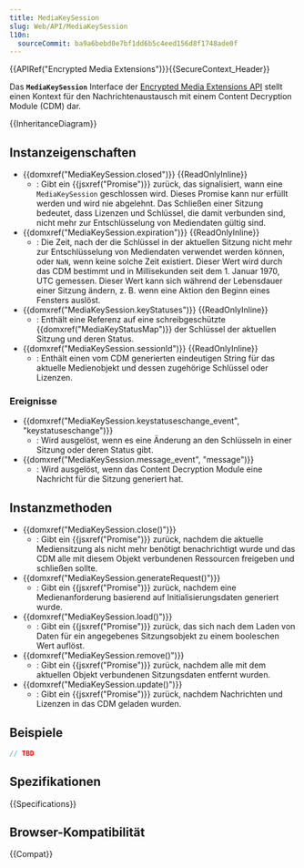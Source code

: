 ```yaml
---
title: MediaKeySession
slug: Web/API/MediaKeySession
l10n:
  sourceCommit: ba9a6bebd0e7bf1dd6b5c4eed156d8f1748ade0f
---
```


{{APIRef("Encrypted Media Extensions")}}{{SecureContext_Header}}

Das **`MediaKeySession`** Interface der [Encrypted Media Extensions API](/de/docs/Web/API/Encrypted_Media_Extensions_API) stellt einen Kontext für den Nachrichtenaustausch mit einem Content Decryption Module (CDM) dar.

{{InheritanceDiagram}}

## Instanzeigenschaften

- {{domxref("MediaKeySession.closed")}} {{ReadOnlyInline}}
  - : Gibt ein {{jsxref("Promise")}} zurück, das signalisiert, wann eine `MediaKeySession` geschlossen wird. Dieses Promise kann nur erfüllt werden und wird nie abgelehnt. Das Schließen einer Sitzung bedeutet, dass Lizenzen und Schlüssel, die damit verbunden sind, nicht mehr zur Entschlüsselung von Mediendaten gültig sind.
- {{domxref("MediaKeySession.expiration")}} {{ReadOnlyInline}}
  - : Die Zeit, nach der die Schlüssel in der aktuellen Sitzung nicht mehr zur Entschlüsselung von Mediendaten verwendet werden können, oder `NaN`, wenn keine solche Zeit existiert. Dieser Wert wird durch das CDM bestimmt und in Millisekunden seit dem 1. Januar 1970, UTC gemessen. Dieser Wert kann sich während der Lebensdauer einer Sitzung ändern, z. B. wenn eine Aktion den Beginn eines Fensters auslöst.
- {{domxref("MediaKeySession.keyStatuses")}} {{ReadOnlyInline}}
  - : Enthält eine Referenz auf eine schreibgeschützte {{domxref("MediaKeyStatusMap")}} der Schlüssel der aktuellen Sitzung und deren Status.
- {{domxref("MediaKeySession.sessionId")}} {{ReadOnlyInline}}
  - : Enthält einen vom CDM generierten eindeutigen String für das aktuelle Medienobjekt und dessen zugehörige Schlüssel oder Lizenzen.

### Ereignisse

- {{domxref("MediaKeySession.keystatuseschange_event", "keystatuseschange")}}
  - : Wird ausgelöst, wenn es eine Änderung an den Schlüsseln in einer Sitzung oder deren Status gibt.
- {{domxref("MediaKeySession.message_event", "message")}}
  - : Wird ausgelöst, wenn das Content Decryption Module eine Nachricht für die Sitzung generiert hat.

## Instanzmethoden

- {{domxref("MediaKeySession.close()")}}
  - : Gibt ein {{jsxref("Promise")}} zurück, nachdem die aktuelle Mediensitzung als nicht mehr benötigt benachrichtigt wurde und das CDM alle mit diesem Objekt verbundenen Ressourcen freigeben und schließen sollte.
- {{domxref("MediaKeySession.generateRequest()")}}
  - : Gibt ein {{jsxref("Promise")}} zurück, nachdem eine Medienanforderung basierend auf Initialisierungsdaten generiert wurde.
- {{domxref("MediaKeySession.load()")}}
  - : Gibt ein {{jsxref("Promise")}} zurück, das sich nach dem Laden von Daten für ein angegebenes Sitzungsobjekt zu einem booleschen Wert auflöst.
- {{domxref("MediaKeySession.remove()")}}
  - : Gibt ein {{jsxref("Promise")}} zurück, nachdem alle mit dem aktuellen Objekt verbundenen Sitzungsdaten entfernt wurden.
- {{domxref("MediaKeySession.update()")}}
  - : Gibt ein {{jsxref("Promise")}} zurück, nachdem Nachrichten und Lizenzen in das CDM geladen wurden.

## Beispiele

```js
// TBD
```

## Spezifikationen

{{Specifications}}

## Browser-Kompatibilität

{{Compat}}
